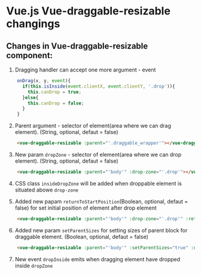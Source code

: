 # Vue.js  Vue-draggable-resizable changings

## Changes in Vue-draggable-resizable component:

1. Dragging handler can accept one more argument - event
```javascript
    onDrag(x, y, event){
      if(this.isInside(event.clientX, event.clientY, '.drop')){
        this.canDrop = true;
      }else{
        this.canDrop = false; 
      }
    }
```

2. Parent argument - selector of element(area where we can drag element). (String, optional, defaut = false)
```html
    <vue-draggable-resizable :parent="'.draggable_wrapper'"></vue-draggable-resizable>
```

3. New param `dropZone` - selector of element(area where we can drop element). (String, optional, defaut = false)
```html
    <vue-draggable-resizable :parent="'body'" :drop-zone="'.drop'"></vue-draggable-resizable>
```

4. CSS class `insideDropZone` will be added when droppable element is situated abowe `drop-zone`

5. Added new papam `returnToStartPosition`(Boolean, optional, defaut = false) for set initial position of element after drop element
```html
    <vue-draggable-resizable :parent="'body'" :drop-zone="'.drop'" :returnToStartPosition="true"></vue-draggable-resizable>
```

6. Added new param `setParentSizes` for setting sizes of parent block for draggable element. (Boolean, optional, defaut = false)
```html
    <vue-draggable-resizable :parent="'body'" :setParentSizes="true" :drop-zone="'.drop'" :returnToStartPosition="true"></vue-draggable-resizable>
```

7. New event `dropInside` emits when dragging element have dropped inside `dropZone`


